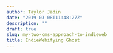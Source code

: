 ```yaml
---
author: Taylor Jadin
date: "2019-03-08T11:48:27Z"
description: ""
draft: true
slug: my-two-cms-approach-to-indieweb
title: IndieWebifying Ghost
---
```





